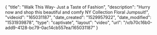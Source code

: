 {
    "title": "Walk This Way- Just a Taste of Fashion",
    "description": "Hurry now and shop this beautiful and comfy NY Collection Floral Jumpsuit!",
    "videoid": "165031187",
    "date_created": "1529957922",
    "date_modified": "1531939878",
    "type": "captivate",
    "layout": "video",
    "url": "\/v\/b70c16b0-add9-4128-bc79-0ac14cb557ea\/165031187"
}